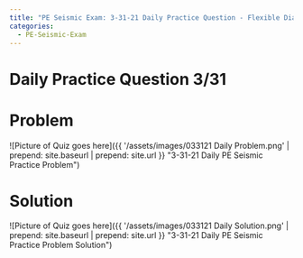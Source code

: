 ```yaml
---
title: "PE Seismic Exam: 3-31-21 Daily Practice Question - Flexible Diaphragm"
categories:
  - PE-Seismic-Exam
---
```


# Daily Practice Question 3/31

# Problem 

![Picture of Quiz goes here]({{ '/assets/images/033121 Daily Problem.png' | prepend: site.baseurl | prepend: site.url }} "3-31-21 Daily PE Seismic Practice Problem")

# Solution

![Picture of Quiz goes here]({{ '/assets/images/033121 Daily Solution.png' | prepend: site.baseurl | prepend: site.url }} "3-31-21 Daily PE Seismic Practice Problem Solution")

